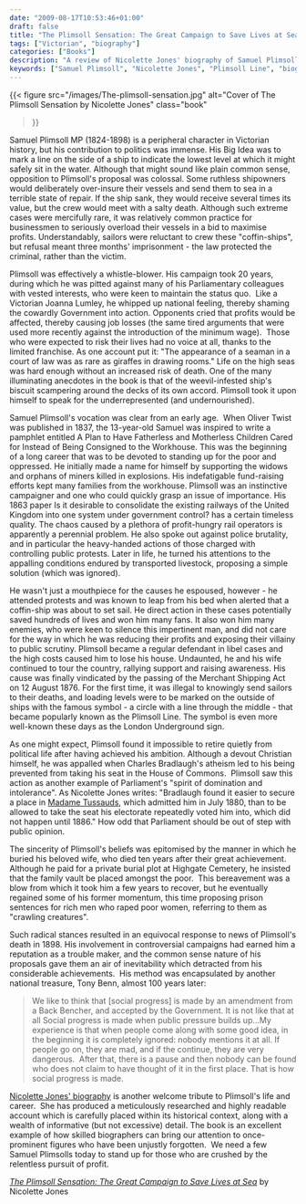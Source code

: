 ```yaml
---
date: "2009-08-17T10:53:46+01:00"
draft: false
title: "The Plimsoll Sensation: The Great Campaign to Save Lives at Sea"
tags: ["Victorian", "biography"]
categories: ["Books"]
description: "A review of Nicolette Jones' biography of Samuel Plimsoll MP (1824-1898), the Victorian campaigner who created the Plimsoll Line to prevent 'coffin-ships.' Discover how this whistle-blower spent 20 years fighting ruthless shipowners to save sailors' lives."
keywords: ["Samuel Plimsoll", "Nicolette Jones", "Plimsoll Line", "biography review", "Victorian politics", "maritime safety", "coffin ships", "social reform", "Victorian campaigner"]
---
```


{{< figure
  src="/images/The-plimsoll-sensation.jpg"
  alt="Cover of The Plimsoll Sensation by Nicolette Jones"
  class="book"
>}}

Samuel Plimsoll MP (1824-1898) is a peripheral character in Victorian history, but his contribution to politics was immense. His Big Idea was to mark a line on the side of a ship to indicate the lowest level at which it might safely sit in the water. Although that might sound like plain common sense, opposition to Plimsoll's proposal was colossal. Some ruthless shipowners would deliberately over-insure their vessels and send them to sea in a terrible state of repair. If the ship sank, they would receive several times its value, but the crew would meet with a salty death. Although such extreme cases were mercifully rare, it was relatively common practice for businessmen to seriously overload their vessels in a bid to maximise profits. Understandably, sailors were reluctant to crew these "coffin-ships", but refusal meant three months' imprisonment - the law protected the criminal, rather than the victim.

Plimsoll was effectively a whistle-blower. His campaign took 20 years, during which he was pitted against many of his Parliamentary colleagues with vested interests, who were keen to maintain the status quo.  Like a Victorian Joanna Lumley, he whipped up national feeling, thereby shaming the cowardly Government into action. Opponents cried that profits would be affected, thereby causing job losses (the same tired arguments that were used more recently against the introduction of the minimum wage).  Those who were expected to risk their lives had no voice at all, thanks to the limited franchise. As one account put it: "The appearance of a seaman in a court of law was as rare as giraffes in drawing rooms." Life on the high seas was hard enough without an increased risk of death. One of the many illuminating anecdotes in the book is that of the weevil-infested ship's biscuit scampering around the decks of its own accord. Plimsoll took it upon himself to speak for the underrepresented (and undernourished).

Samuel Plimsoll's vocation was clear from an early age.  When Oliver Twist was published in 1837, the 13-year-old Samuel was inspired to write a pamphlet entitled A Plan to Have Fatherless and Motherless Children Cared for Instead of Being Consigned to the Workhouse. This was the beginning of a long career that was to be devoted to standing up for the poor and oppressed. He initially made a name for himself by supporting the widows and orphans of miners killed in explosions. His indefatigable fund-raising efforts kept many families from the workhouse. Plimsoll was an instinctive campaigner and one who could quickly grasp an issue of importance. His 1863 paper Is it desirable to consolidate the existing railways of the United Kingdom into one system under government control? has a certain timeless quality. The chaos caused by a plethora of profit-hungry rail operators is apparently a perennial problem. He also spoke out against police brutality, and in particular the heavy-handed actions of those charged with controlling public protests. Later in life, he turned his attentions to the appalling conditions endured by transported livestock, proposing a simple solution (which was ignored).

He wasn't just a mouthpiece for the causes he espoused, however - he attended protests and was known to leap from his bed when alerted that a coffin-ship was about to set sail. He direct action in these cases potentially saved hundreds of lives and won him many fans. It also won him many enemies, who were keen to silence this impertinent man, and did not care for the way in which he was reducing their profits and exposing their villainy to public scrutiny. Plimsoll became a regular defendant in libel cases and the high costs caused him to lose his house. Undaunted, he and his wife continued to tour the country, rallying support and raising awareness. His cause was finally vindicated by the passing of the Merchant Shipping Act on 12 August 1876. For the first time, it was illegal to knowingly send sailors to their deaths, and loading levels were to be marked on the outside of ships with the famous symbol - a circle with a line through the middle - that became popularly known as the Plimsoll Line. The symbol is even more well-known these days as the London Underground sign.

As one might expect, Plimsoll found it impossible to retire quietly from political life after having achieved his ambition. Although a devout Christian himself, he was appalled when Charles Bradlaugh's atheism led to his being prevented from taking his seat in the House of Commons.  Plimsoll saw this action as another example of Parliament's "spirit of domination and intolerance". As Nicolette Jones writes: "Bradlaugh found it easier to secure a place in [Madame Tussauds](/posts/madame-tussaud-and-the-history-of-waxworks/), which admitted him in July 1880, than to be allowed to take the seat his electorate repeatedly voted him into, which did not happen until 1886." How odd that Parliament should be out of step with public opinion.

The sincerity of Plimsoll's beliefs was epitomised by the manner in which he buried his beloved wife, who died ten years after their great achievement. Although he paid for a private burial plot at Highgate Cemetery, he insisted that the family vault be placed amongst the poor.  This bereavement was a blow from which it took him a few years to recover, but he eventually regained some of his former momentum, this time proposing prison sentences for rich men who raped poor women, referring to them as "crawling creatures".

Such radical stances resulted in an equivocal response to news of Plimsoll's death in 1898. His involvement in controversial campaigns had earned him a reputation as a trouble maker, and the common sense nature of his proposals gave them an air of inevitability which detracted from his considerable achievements.  His method was encapsulated by another national treasure, Tony Benn, almost 100 years later:

>We like to think that [social progress] is made by an amendment from a Back Bencher, and accepted by the Government. It is not like that at all Social progress is made when public pressure builds up...My experience is that when people come along with some good idea, in the beginning it is completely ignored: nobody mentions it at all. If people go on, they are mad, and if the continue, they are very dangerous.  After that, there is a pause and then nobody can be found who does not claim to have thought of it in the first place. That is how social progress is made.

[Nicolette Jones' biography](https://uk.bookshop.org/a/2760/9780349117201) is another welcome tribute to Plimsoll's life and career.  She has produced a meticulously researched and highly readable account which is carefully placed within its historical context, along with a wealth of informative (but not excessive) detail. The book is an excellent example of how skilled biographers can bring our attention to once-prominent figures who have been unjustly forgotten.  We need a few Samuel Plimsolls today to stand up for those who are crushed by the relentless pursuit of profit.

[_The Plimsoll Sensation: The Great Campaign to Save Lives at Sea_](https://uk.bookshop.org/a/2760/9780349117201) by Nicolette Jones